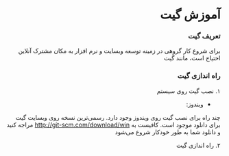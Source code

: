 <div dir="rtl">

# آموزش گیت

### تعریف گیت
برای شروع کار گروهی در زمینه توسعه وبسایت و نرم افزار به مکان مشترک آنلاین احتیاج است، مانند گیت 

### راه اندازی گیت

۱. نصب گیت روی سیستم 

- ویندوز:

 چند راه برای نصب گیت روی ویندوز وجود دارد. رسمی‌ترین نسخه روی وبسایت گیت برای دانلود موجود است. کافیست به
  http://git-scm.com/download/win
 مراجه کنید و دانلود شما به طور خودکار شروع می‌شود

۲. راه اندازی گیت

</div>